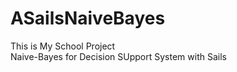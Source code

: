 # ASailsNaiveBayes

This is My School Project <br> 
Naive-Bayes for Decision SUpport System with Sails

